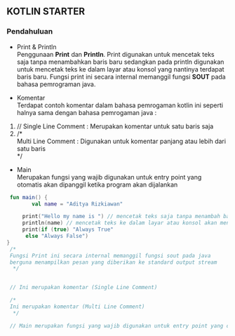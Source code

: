 ## KOTLIN STARTER

### Pendahuluan <br>

* Print & Println <br>
Penggunaan **Print** dan **Println**. Print digunakan untuk mencetak teks saja tanpa menambahkan baris baru sedangkan pada println digunakan untuk mencetak teks ke dalam layar atau konsol yang nantinya terdapat baris baru. Fungsi print ini secara internal memanggil fungsi **SOUT** pada bahasa pemrograman java.

* Komentar <br>
Terdapat contoh komentar dalam bahasa pemrogaman kotlin ini seperti halnya sama dengan bahasa pemrogaman java : 
1. // Single Line Comment : Merupakan komentar untuk satu baris saja
2. /*
  <br> Multi Line Comment : Digunakan untuk komentar panjang atau lebih dari satu baris
   <br> */ 

* Main <br>
Merupakan fungsi yang wajib digunakan untuk entry point yang otomatis akan dipanggil ketika program akan dijalankan

```kotlin
 fun main() {
        val name = "Aditya Rizkiawan"

     print("Hello my name is ") // mencetak teks saja tanpa menambah baris baru
     println(name) // mencetak teks ke dalam layar atau konsol akan menambah baris baru
     print(if (true) "Always True"
      else "Always False")
}
 /*
 Fungsi Print ini secara internal memanggil fungsi sout pada java
 berguna menampilkan pesan yang diberikan ke standard output stream
  */


 // Ini merupakan komentar (Single Line Comment)

 /*
 Ini merupakan komentar (Multi Line Comment)
  */

 // Main merupakan fungsi yang wajib digunakan untuk entry point yang otomatis akan dipanggil ketika program dijalankan

```

